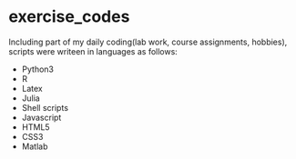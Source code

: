 # exercise_codes

Including part of my daily coding(lab work, course assignments, hobbies), scripts were writeen in languages as follows:

* Python3
* R
* Latex
* Julia
* Shell scripts
* Javascript
* HTML5
* CSS3
* Matlab

